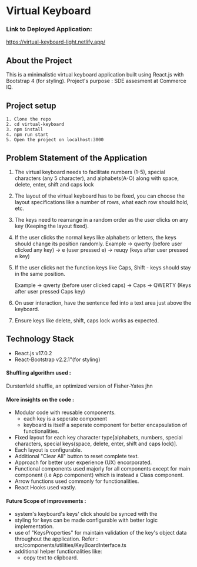 # Virtual Keyboard

### Link to Deployed Application:
https://virtual-keyboard-light.netlify.app/

## About the Project
This is a minimalistic virtual keyboard application built using React.js with Bootstrap 4 (for styling).
Project's purpose : SDE assesment at Commerce IQ.

## Project setup

```
1. Clone the repo
2. cd virtual-keyboard
3. npm install
4. npm run start
5. Open the project on localhost:3000
```

## Problem Statement of the Application

1. The virtual keyboard needs to facilitate numbers (1-5), special characters (any 5 character), and alphabets(A-O) along with space, delete, enter, shift and caps lock

2. The layout of the virtual keyboard has to be fixed, you can choose the layout specifications like a number of rows, what each row should hold, etc.

3. The keys need to rearrange in a random order as the user clicks on any key (Keeping the layout fixed).

4. If the user clicks the normal keys like alphabets or letters, the keys should change its position randomly.
Example → qwerty (before user clicked any key) → e (user pressed e) →  reuqy (keys after user pressed e key)

5. If the user clicks not the function keys like Caps, Shift - keys should stay in the same position.

    Example → qwerty (before user clicked caps) → Caps → QWERTY (Keys after user pressed Caps key)

6. On user interaction, have the sentence fed into a text area just above the keyboard.

7. Ensure keys like delete, shift, caps lock works as expected.


## Technology Stack

- React.js v17.0.2
- React-Bootstrap v2.2.1"(for styling)

#### Shuffling algorithm used :
Durstenfeld shuffle, an optimized version of Fisher-Yates jhn

#### More insights on the code :
- Modular code with reusable components.
    - each key is a seperate component
    - keyboard is itself a seperate component for better encapsulation of functionalities.
- Fixed layout for each key character type[alphabets, numbers, special characters, special keys(space, delete, enter, shift and caps lock)].
- Each layout is configurable.
- Additional "Clear All" button to reset complete text.
- Approach for better user experience (UX) encorporated.
- Functional components used majorly for all components except for main component (i.e App component) which is instead a Class component.
- Arrow functions used commonly for functionalities.
- React Hooks used vastly.


#### Future Scope of improvements : 
- system's keyboard's keys' click should be synced with the 
- styling for keys can be made configurable with better logic implementation.
- use of "KeysProperties" for maintain validation of the key's object data throughout the application. Refer : src/components/utilities/KeyBoardInterface.ts
- additional helper functionalities like:   
    - copy text to clipboard.